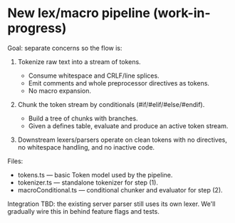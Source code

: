# New lex/macro pipeline (work-in-progress)

Goal: separate concerns so the flow is:

1) Tokenize raw text into a stream of tokens.
   - Consume whitespace and CRLF/line splices.
   - Emit comments and whole preprocessor directives as tokens.
   - No macro expansion.

2) Chunk the token stream by conditionals (#if/#elif/#else/#endif).
   - Build a tree of chunks with branches.
   - Given a defines table, evaluate and produce an active token stream.

3) Downstream lexers/parsers operate on clean tokens with no directives, no whitespace handling, and no inactive code.

Files:
- tokens.ts         — basic Token model used by the pipeline.
- tokenizer.ts      — standalone tokenizer for step (1).
- macroConditional.ts — conditional chunker and evaluator for step (2).

Integration TBD: the existing server parser still uses its own lexer. We'll gradually wire this in behind feature flags and tests.
